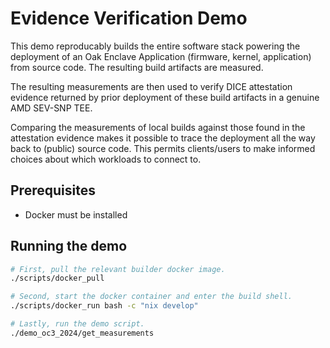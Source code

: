 # Evidence Verification Demo

This demo reproducably builds the entire software stack powering the deployment
of an Oak Enclave Application (firmware, kernel, application) from source code.
The resulting build artifacts are measured.

The resulting measurements are then used to verify DICE attestation evidence
returned by prior deployment of these build artifacts in a genuine AMD SEV-SNP
TEE.

Comparing the measurements of local builds against those found in the
attestation evidence makes it possible to trace the deployment all the way back
to (public) source code. This permits clients/users to make informed choices
about which workloads to connect to.

## Prerequisites

- Docker must be installed

## Running the demo

```sh
# First, pull the relevant builder docker image.
./scripts/docker_pull

# Second, start the docker container and enter the build shell.
./scripts/docker_run bash -c "nix develop"

# Lastly, run the demo script.
./demo_oc3_2024/get_measurements
```
